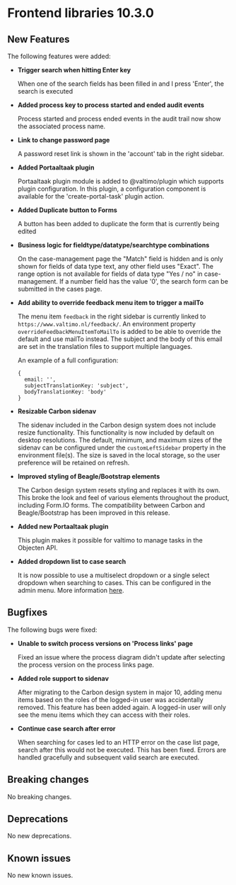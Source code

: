 # Frontend libraries 10.3.0

## New Features

The following features were added:

* **Trigger search when hitting Enter key**

  When one of the search fields has been filled in and I press 'Enter', the search is executed

* **Added process key to process started and ended audit events**

  Process started and process ended events in the audit trail now show the associated process name.

* **Link to change password page**

  A password reset link is shown in the 'account' tab in the right sidebar.

* **Added Portaaltaak plugin**

  Portaaltaak plugin module is added to @valtimo/plugin which supports plugin configuration. In this plugin, a
  configuration component is available for the 'create-portal-task' plugin action.

* **Added Duplicate button to Forms**

  A button has been added to duplicate the form that is currently being edited

* **Business logic for fieldtype/datatype/searchtype combinations**

  On the case-management page the "Match" field is hidden and is only shown for fields of data type text, any other field uses "Exact". 
  The range option is not available for fields of data type "Yes / no" in case-management.
  If a number field has the value '0', the search form can be submitted in the cases page.

* **Add ability to override feedback menu item to trigger a mailTo**

  The menu item `feedback` in the right sidebar is currently linked to `https://www.valtimo.nl/feedback/`. 
  An environment property `overrideFeedbackMenuItemToMailTo` is added to be able to override the default and use mailTo instead.
  The subject and the body of this email are set in the translation files to support multiple languages.

  An example of a full configuration:
  ``` 
  {
    email: '',
    subjectTranslationKey: 'subject',
    bodyTranslationKey: 'body'
  }
  ```

* **Resizable Carbon sidenav**

  The sidenav included in the Carbon design system does not include resize functionality. This functionality is now
  included by default on desktop resolutions. The default, minimum, and maximum sizes of the sidenav can be configured
  under the `customLeftSidebar` property in the environment file(s). The size is saved in the local storage, so the user
  preference will be retained on refresh.

* **Improved styling of Beagle/Bootstrap elements**

  The Carbon design system resets styling and replaces it with its own. This broke the look and feel of various elements
  throughout the product, including Form.IO forms. The compatibility between Carbon and Beagle/Bootstrap has been
  improved in this release.

* **Added new Portaaltaak plugin**

  This plugin makes it possible for valtimo to manage tasks in the Objecten API.

* **Added dropdown list to case search**

  It is now possible to use a multiselect dropdown or a single select dropdown when searching to cases. This can be
  configured in the admin menu. More information [here](../../../using-valtimo/document/configuring-search-fields.md).

## Bugfixes

The following bugs were fixed:

* **Unable to switch process versions on 'Process links' page**

  Fixed an issue where the process diagram didn't update after selecting the process version on the process links page.

* **Added role support to sidenav**

  After migrating to the Carbon design system in major 10, adding menu items based on the roles of the logged-in user
  was accidentally removed. This feature has been added again. A logged-in user will only see the menu items which they
  can access with their roles.

* **Continue case search after error**

  When searching for cases led to an HTTP error on the case list page, search after this would not be executed.
  This has been fixed. Errors are handled gracefully and subsequent valid search are executed.

## Breaking changes

No breaking changes.

## Deprecations

No new deprecations.

## Known issues

No new known issues.
